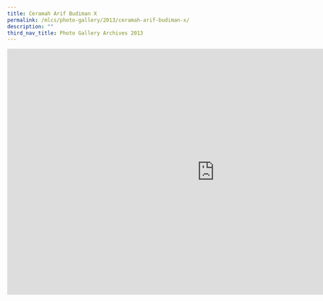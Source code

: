 ```yaml
---
title: Ceramah Arif Budiman X
permalink: /mlcs/photo-gallery/2013/ceramah-arif-budiman-x/
description: ""
third_nav_title: Photo Gallery Archives 2013
---
```

<iframe allowfullscreen="true" height="569" width="960" frameborder="0" src="https://docs.google.com/presentation/d/e/2PACX-1vQWNmeiA7aRKsaXjnVVkFuXd_agFFP0QfX0LcrThODTU6nahkggFbfaezDUDA33d23zknXKekfv8kli/embed?start=true&amp;loop=true&amp;delayms=5000"></iframe>